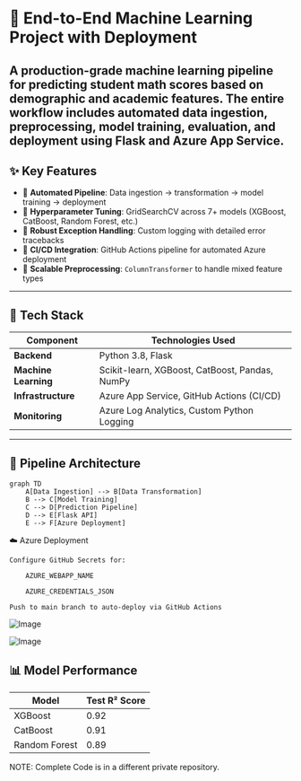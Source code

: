 # 🎯 End-to-End Machine Learning Project with Deployment

A production-grade machine learning pipeline for predicting student math scores based on demographic and academic features. The entire workflow includes automated data ingestion, preprocessing, model training, evaluation, and deployment using Flask and Azure App Service.
---

## ✨ Key Features

- 🔁 **Automated Pipeline**: Data ingestion → transformation → model training → deployment
- 🧠 **Hyperparameter Tuning**: GridSearchCV across 7+ models (XGBoost, CatBoost, Random Forest, etc.)
- 🚨 **Robust Exception Handling**: Custom logging with detailed error tracebacks
- 🔧 **CI/CD Integration**: GitHub Actions pipeline for automated Azure deployment
- 🧹 **Scalable Preprocessing**: `ColumnTransformer` to handle mixed feature types

---

## 🧠 Tech Stack

| Component         | Technologies Used                                    |
|------------------|------------------------------------------------------|
| **Backend**       | Python 3.8, Flask                                    |
| **Machine Learning** | Scikit-learn, XGBoost, CatBoost, Pandas, NumPy    |
| **Infrastructure** | Azure App Service, GitHub Actions (CI/CD)          |
| **Monitoring**    | Azure Log Analytics, Custom Python Logging          |

---


## 📁 Pipeline Architecture

```mermaid
graph TD
    A[Data Ingestion] --> B[Data Transformation]
    B --> C[Model Training]
    C --> D[Prediction Pipeline]
    D --> E[Flask API]
    E --> F[Azure Deployment]
```

☁️ Azure Deployment

    Configure GitHub Secrets for:

        AZURE_WEBAPP_NAME

        AZURE_CREDENTIALS_JSON

    Push to main branch to auto-deploy via GitHub Actions

![Image](https://github.com/user-attachments/assets/1e7d2bac-aef7-45fd-8f37-c6e314193eb5)

![Image](https://github.com/user-attachments/assets/737ab072-cb73-4967-89b1-703b8af500f9)

## 📊 Model Performance

| Model         | Test R² Score |
|---------------|---------------|
| XGBoost       | 0.92          |
| CatBoost      | 0.91          |
| Random Forest | 0.89          |


NOTE: Complete Code is in a different private repository.
